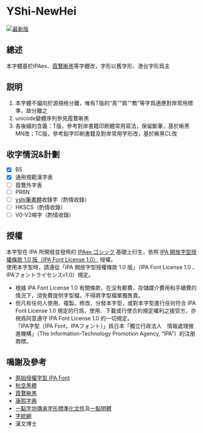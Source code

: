 # YShi-NewHei
[![最新版](https://img.shields.io/github/release/Steve-Yuu/YShi-NewHei?style=flat-square)](https://github.com/Steve-Yuu/YShi-NewHei/releases)
## 總述
本字體基於IPAex、[霞鶩晰黑](https://github.com/lxgw/LxgwXiHei)等字體改，字形以舊字形、港台字形爲主

## 説明
1. 本字體不偏向於源規格分離，唯有T版的“真”“爲”“教”等字爲適應對岸常用標準，故分離之
2. unicode變體序列參見霞鶩晰黑
3. 各後綴的含義：T版，參考對岸書籍印刷體常用寫法，保留斷筆，基於晰黑MN改；TC版，參考鉛字印刷書籍及對岸常用字形改，基於晰黑CL改

## 收字情況&計劃
- [x] B5
- [x] 通用規範漢字表
- [ ] 霞鶩外字表
- [ ] PR6N
- [ ] [yshi筆書體](https://github.com/Steve-Yuu/YshiPen-Shuti/tree/main)收錄字（酌情收錄）
- [ ] HKSCS（酌情收錄）
- [ ] V0-V2喃字（酌情收錄）

## 授權
本字型在 IPA 所開發並發佈的 [IPAex ゴシック](https://moji.or.jp/ipafont/) 基礎上衍生，依照 [IPA 開放字型授權條款 1.0 版（IPA Font License 1.0）](https://opensource.org/licenses/IPA/) 授權。  
  使用本字型時，請遵從「IPA 開放字型授權條款 1.0 版」（IPA Font License 1.0 、IPAフォントライセンスv1.0）規定。
- 根據 IPA Font License 1.0 有關條款，在没有郵費、存儲媒介費用和手續費的情況下，須免費提供字型檔，不得將字型檔單獨售賣。
- 但凡有任何人使用、複製、修改、分發本字型，或對本字型進行任何符合 IPA Font License 1.0 規定的行爲，使用、下載或行使合約規定權利之接受方，亦視爲同意遵守 IPA Font License 1.0 的一切規定。  
  「IPA字型（IPA Font，IPAフォント）」爲日本「獨立行政法人　情報處理推進機構」（The Information-Technology Promotion Agency, “IPA”）的注册商標。
  
## 鳴謝及參考
- [原始授權字型 IPA Font](https://moji.or.jp/ipafont/)
- [秋空黑體](https://github.com/ChiuMing-Neko/ChiuKongGothic)
- [霞鶩晰黑](https://github.com/lxgw/LxgwXiHei)
- [康熙字典](https://www.kangxizidian.com/)
- [一點字坊](https://github.com/ichitenfont/)[傳承字形標準化文件](https://github.com/ichitenfont/inheritedglyphs)及[一點明體](https://github.com/ichitenfont/I.Ming)
- [字統網](https://zi.tools/)
- 漢文博士
